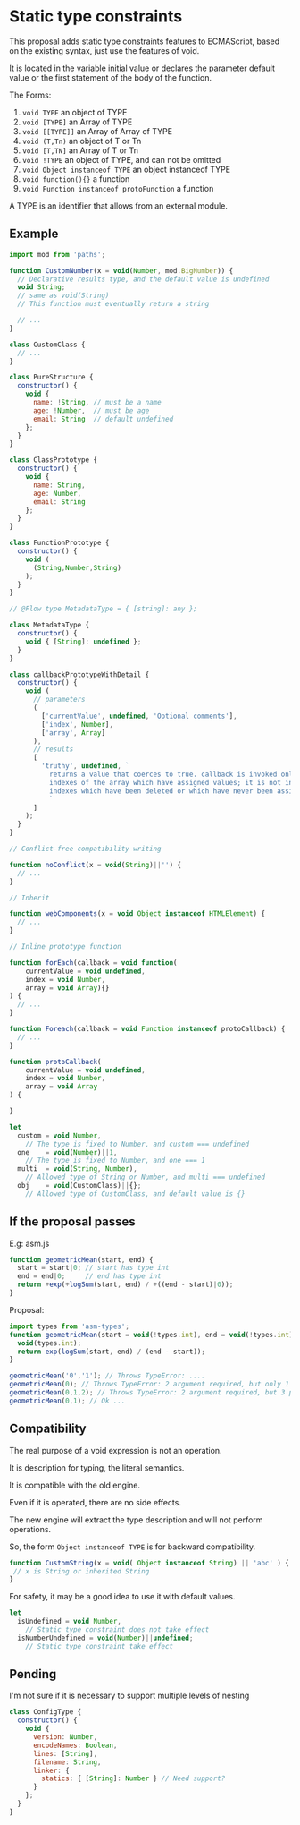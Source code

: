 # Static type constraints

This proposal adds static type constraints features to ECMAScript,
based on the existing syntax, just use the features of void.

It is located in the variable initial value or declares the parameter default value
or the first statement of the body of the function.

The Forms:

1. `void TYPE` an object of TYPE
1. `void [TYPE]` an Array of TYPE
1. `void [[TYPE]]` an Array of Array of TYPE
1. `void (T,Tn)` an object of T or Tn
1. `void [T,TN]` an Array of T or Tn
1. `void !TYPE` an object of TYPE, and can not be omitted
1. `void Object instanceof TYPE` an object instanceof TYPE
1. `void function(){}` a function
1. `void Function instanceof protoFunction` a function

A TYPE is an identifier that allows from an external module.

## Example

```js
import mod from 'paths';

function CustomNumber(x = void(Number, mod.BigNumber)) {
  // Declarative results type, and the default value is undefined
  void String;
  // same as void(String)
  // This function must eventually return a string

  // ...
}

class CustomClass {
  // ...
}

class PureStructure {
  constructor() {
    void {
      name: !String, // must be a name
      age: !Number,  // must be age
      email: String  // default undefined
    };
  }
}

class ClassPrototype {
  constructor() {
    void {
      name: String,
      age: Number,
      email: String
    };
  }
}

class FunctionPrototype {
  constructor() {
    void (
      (String,Number,String)
    );
  }
}

// @Flow type MetadataType = { [string]: any };

class MetadataType {
  constructor() {
    void { [String]: undefined };
  }
}

class callbackPrototypeWithDetail {
  constructor() {
    void (
      // parameters
      (
        ['currentValue', undefined, 'Optional comments'],
        ['index', Number],
        ['array', Array]
      ),
      // results
      [
        'truthy', undefined, `
          returns a value that coerces to true. callback is invoked only for
          indexes of the array which have assigned values; it is not invoked for
          indexes which have been deleted or which have never been assigned values
          `
      ]
    );
  }
}

// Conflict-free compatibility writing

function noConflict(x = void(String)||'') {
  // ...
}

// Inherit

function webComponents(x = void Object instanceof HTMLElement) {
  // ...
}

// Inline prototype function

function forEach(callback = void function(
    currentValue = void undefined,
    index = void Number,
    array = void Array){}
) {
  // ...
}

function Foreach(callback = void Function instanceof protoCallback) {
  // ...
}

function protoCallback(
    currentValue = void undefined,
    index = void Number,
    array = void Array
) {

}

let
  custom = void Number,
    // The type is fixed to Number, and custom === undefined
  one    = void(Number)||1,
    // The type is fixed to Number, and one === 1
  multi  = void(String, Number),
    // Allowed type of String or Number, and multi === undefined
  obj    = void(CustomClass)||{};
    // Allowed type of CustomClass, and default value is {}
```

## If the proposal passes

E.g: asm.js

```js
function geometricMean(start, end) {
  start = start|0; // start has type int
  end = end|0;     // end has type int
  return +exp(+logSum(start, end) / +((end - start)|0));
}
```

Proposal:

```js
import types from 'asm-types';
function geometricMean(start = void(!types.int), end = void(!types.int)) {
  void(types.int);
  return exp(logSum(start, end) / (end - start));
}

geometricMean('0','1'); // Throws TypeError: ....
geometricMean(0); // Throws TypeError: 2 argument required, but only 1 present.
geometricMean(0,1,2); // Throws TypeError: 2 argument required, but 3 present.
geometricMean(0,1); // Ok ...
```

## Compatibility

The real purpose of a void expression is not an operation.

It is description for typing, the literal semantics.

It is compatible with the old engine.

Even if it is operated, there are no side effects.

The new engine will extract the type description and will not perform operations.


So, the form `Object instanceof TYPE` is for backward compatibility.

```js
function CustomString(x = void( Object instanceof String) || 'abc' ) {
 // x is String or inherited String
}
```

For safety, it may be a good idea to use it with default values.

```js
let
  isUndefined = void Number,
    // Static type constraint does not take effect
  isNumberUndefined = void(Number)||undefined;
    // Static type constraint take effect

```

## Pending

I'm not sure if it is necessary to support multiple levels of nesting

```js
class ConfigType {
  constructor() {
    void {
      version: Number,
      encodeNames: Boolean,
      lines: [String],
      filename: String,
      linker: {
        statics: { [String]: Number } // Need support?
      }
    };
  }
}
```
